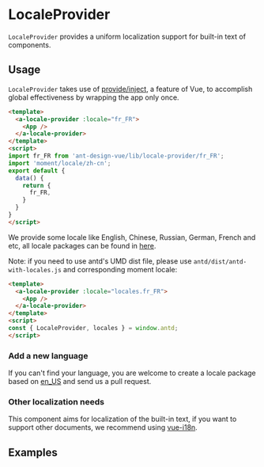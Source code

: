 # LocaleProvider

`LocaleProvider` provides a uniform localization support for built-in text of components.

## Usage

`LocaleProvider` takes use of [provide/inject](https://vuejs.org/v2/api/#provide-inject), a feature of Vue, to accomplish global effectiveness by wrapping the app only once.


````html
<template>
  <a-locale-provider :locale="fr_FR">
    <App />
  </a-locale-provider>
</template>
<script>
import fr_FR from 'ant-design-vue/lib/locale-provider/fr_FR';
import 'moment/locale/zh-cn';
export default {
  data() {
    return {
      fr_FR,
    }
  }
}
</script>
````

We provide some locale like English, Chinese, Russian, German, French and etc, all locale packages can be found in [here](https://github.com/vueComponent/ant-design-vue/tree/master/components/locale-provider).

Note: if you need to use antd's UMD dist file, please use `antd/dist/antd-with-locales.js` and corresponding moment locale:

````html
<template>
  <a-locale-provider :locale="locales.fr_FR">
    <App />
  </a-locale-provider>
</template>
<script>
const { LocaleProvider, locales } = window.antd;
</script>
````

### Add a new language

If you can't find your language, you are welcome to create a locale package based on [en_US](https://github.com/vueComponent/ant-design-vue/blob/master/components/locale-provider/en_US.js) and send us a pull request.

### Other localization needs

This component aims for localization of the built-in text, if you want to support other documents, we recommend using [vue-i18n](https://github.com/kazupon/vue-i18n).

## Examples
